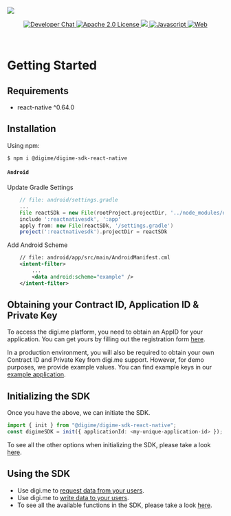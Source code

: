 ![](https://securedownloads.digi.me/partners/digime/SDKReadmeBanner.png)
<p align="center">
    <a href="https://developers.digi.me/slack/join">
        <img src="https://img.shields.io/badge/chat-slack-blueviolet.svg" alt="Developer Chat">
    </a>
    <a href="LICENSE">
        <img src="https://img.shields.io/badge/license-apache 2.0-blue.svg" alt="Apache 2.0 License">
    </a>
    <a href="#">
    	<img src="https://img.shields.io/badge/build-passing-brightgreen.svg">
    </a>
    <a href="https://www.javascript.com/">
        <img src="https://img.shields.io/badge/language-javascript-fcdc00.svg" alt="Javascript">
    </a>
    <a href="https://developers.digi.me/">
        <img src="https://img.shields.io/badge/web-digi.me-red.svg" alt="Web">
    </a>
</p>

<br>

# Getting Started

## Requirements
- react-native ^0.64.0

## Installation

Using npm:
```shell
$ npm i @digime/digime-sdk-react-native
```


#### `Android`
Update Gradle Settings
```gradle
    // file: android/settings.gradle
    ...
    File reactSDk = new File(rootProject.projectDir, '../node_modules/digime-sdk-react-native/android')
    include ':reactnativesdk', ':app'
    apply from: new File(reactSDk, '/settings.gradle')
    project(':reactnativesdk').projectDir = reactSDk
```

Add Android Scheme
```xml
    // file: android/app/src/main/AndroidManifest.cml
    <intent-filter>
        ...
        <data android:scheme="example" />
    </intent-filter>
```

## Obtaining your Contract ID, Application ID & Private Key
To access the digi.me platform, you need to obtain an AppID for your application. You can get yours by filling out the registration form [here](https://go.digi.me/developers/register).

In a production environment, you will also be required to obtain your own Contract ID and Private Key from digi.me support. However, for demo purposes, we provide example values. You can find example keys in our [example application](https://github.com/digime/digime-sdk-react-native-example).


## Initializing the SDK
Once you have the above, we can initiate the SDK.

```typescript
import { init } from "@digime/digime-sdk-react-native";
const digimeSDK = init({ applicationId: <my-unique-application-id> });
```

To see all the other options when initializing the SDK, please take a look [here](../fundamentals/initialise-sdk.html).


## Using the SDK
* Use digi.me to [request data from your users](read-data-overview.html).
* Use digi.me to [write data to your users](write-data-overview.html).
* To see all the available functions in the SDK, please take a look [here](../../interfaces/sdk.digimesdk.html).
